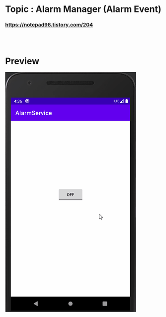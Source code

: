 # Topic : Alarm Manager (Alarm Event)


### https://notepad96.tistory.com/204


<br><br>

# Preview

![preview](preview.gif)
